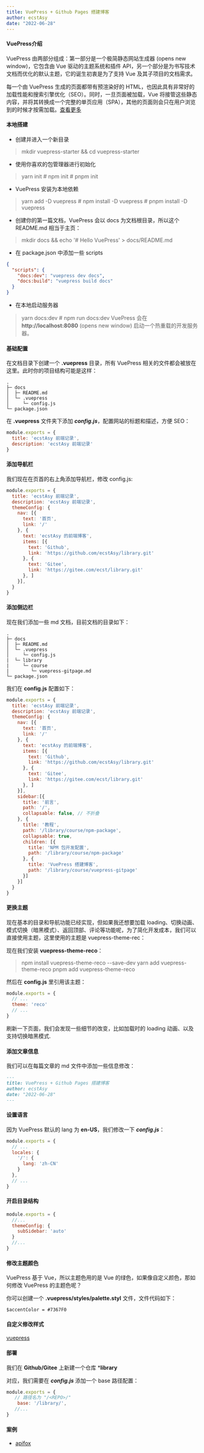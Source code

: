 ```yaml
---
title: VuePress + Github Pages 搭建博客
author: ecstAsy
date: "2022-06-28"
---
```


#### **VuePress介绍** 
VuePress 由两部分组成：第一部分是一个极简静态网站生成器 (opens new window)，它包含由 Vue 驱动的主题系统和插件 API，另一个部分是为书写技术文档而优化的默认主题，它的诞生初衷是为了支持 Vue 及其子项目的文档需求。

每一个由 VuePress 生成的页面都带有预渲染好的 HTML，也因此具有非常好的加载性能和搜索引擎优化（SEO）。同时，一旦页面被加载，Vue 将接管这些静态内容，并将其转换成一个完整的单页应用（SPA），其他的页面则会只在用户浏览到的时候才按需加载。[查看更多](https://www.vuepress.cn/)
#### **本地搭建**
- 创建并进入一个新目录
> mkdir vuepress-starter && cd vuepress-starter
- 使用你喜欢的包管理器进行初始化
> yarn init # npm init # pnpm init
-  VuePress 安装为本地依赖
> yarn add -D vuepress # npm install -D vuepress # pnpm install -D vuepress
- 创建你的第一篇文档，VuePress 会以 docs 为文档根目录，所以这个 README.md 相当于主页：
> mkdir docs && echo '# Hello VuePress' > docs/README.md
- 在 package.json 中添加一些 scripts
```json
{
  "scripts": {
    "docs:dev": "vuepress dev docs",
    "docs:build": "vuepress build docs"
  }
}
```
- 在本地启动服务器
> yarn docs:dev # npm run docs:dev
VuePress 会在 **http://localhost:8080** (opens new window) 启动一个热重载的开发服务器。
#### **基础配置**
在文档目录下创建一个 **.vuepress** 目录，所有 VuePress 相关的文件都会被放在这里。此时你的项目结构可能是这样：
```
.
├─ docs
│  ├─ README.md
│  └─ .vuepress
│     └─ config.js
└─ package.json
```
在 **.vuepress** 文件夹下添加 ***config.js***，配置网站的标题和描述，方便 SEO：
```js
module.exports = {
  title: 'ecstAsy 前端记录',
  description: 'ecstAsy 前端记录'
}
```
#### **添加导航栏**
我们现在在页首的右上角添加导航栏，修改 config.js:
```js
module.exports = {
  title: 'ecstAsy 前端记录',
  description: 'ecstAsy 前端记录',
  themeConfig: {
    nav: [{
      text: '首页',
      link: '/'
    }, {
      text: 'ecstAsy 的前端博客',
      items: [{
        text: 'Github',
        link: 'https://github.com/ecstAsy/library.git'
      }, {
        text: 'Gitee',
        link: 'https://gitee.com/ecst/library.git'
      }, ]
    }],
  }
}
```
#### **添加侧边栏**
现在我们添加一些 md 文档，目前文档的目录如下：
```
.
├─ docs
│  ├─ README.md
│  └─ .vuepress
│     └─ config.js
|  └─ library
|     └─ course
|        └─ vuepress-gitpage.md
└─ package.json
```
我们在 **config.js** 配置如下：
```js
module.exports = {
  title: 'ecstAsy 前端记录',
  description: 'ecstAsy 前端记录',
  themeConfig: {
    nav: [{
      text: '首页',
      link: '/'
    }, {
      text: 'ecstAsy 的前端博客',
      items: [{
        text: 'Github',
        link: 'https://github.com/ecstAsy/library.git'
      }, {
        text: 'Gitee',
        link: 'https://gitee.com/ecst/library.git'
      }, ]
    }],
    sidebar:[{
      title: '前言',
      path: '/',
      collapsable: false, // 不折叠
    }, {
      title: '教程',
      path: '/library/course/npm-package',
      collapsable: true,
      children: [{
        title: 'NPM 包开发配置',
        path: '/library/course/npm-package'
      }, {
        title: 'VuePress 搭建博客',
        path: '/library/course/vuepress-gitpage'
      }]
    }]
  }
}
```
#### **更换主题**
现在基本的目录和导航功能已经实现，但如果我还想要加载 loading、切换动画、模式切换（暗黑模式）、返回顶部、评论等功能呢，为了简化开发成本，我们可以直接使用主题，这里使用的主题是 vuepress-theme-rec：

现在我们安装 **vuepress-theme-reco**：
> npm install vuepress-theme-reco --save-dev
> yarn add vuepress-theme-reco
> pnpm add vuepress-theme-reco

然后在 **config.js** 里引用该主题：
```js
module.exports = {
  // ...
  theme: 'reco'
  // ...
}  
```
刷新一下页面，我们会发现一些细节的改变，比如加载时的 loading 动画、以及支持切换暗黑模式.
#### **添加文章信息**
我们可以在每篇文章的 md 文件中添加一些信息修改：
```md
---
title: VuePress + Github Pages 搭建博客
author: ecstAsy
date: "2022-06-28"
---
```
#### **设置语言**
因为  VuePress 默认的 lang 为 **en-US**，我们修改一下 ***config.js***：
```js
module.exports = {
  // ...
  locales: {
    '/': {
      lang: 'zh-CN'
    }
  },
  // ...
}  
```
#### **开启目录结构**
```js
module.exports = {
  //...
  themeConfig: {
    subSidebar: 'auto'
  }
  //...
}
```
#### **修改主题颜色**
VuePress 基于 Vue，所以主题色用的是 Vue 的绿色，如果像自定义颜色，那如何修改 VuePress 的主题色呢？

你可以创建一个 **.vuepress/styles/palette.styl** 文件，文件代码如下：
```
$accentColor = #7367F0
```
#### **自定义修改样式**
[vuepress](https://www.vuepress.cn/)
#### **部署**
我们在 **Github/Gitee** 上新建一个仓库 ***library**

对应，我们需要在 ***config.js*** 添加一个 base 路径配置：
```js
module.exports = {
   // 路径名为 "/<REPO>/"
    base: '/library/',
   //...
}
```

#### **案例**

 - [apifox](https://www.apifox.cn/help/reference/install-java/)